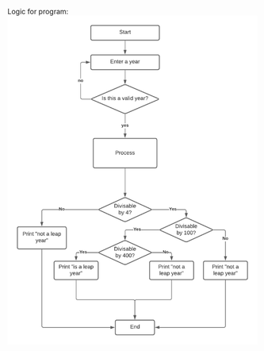 Logic for program:
![Image description](https://github.com/alexgpitts/Leap-year-code-with-error-handling-CS362/blob/main/Leap-year-logic-with-error-handling-CS362.png?raw=true)